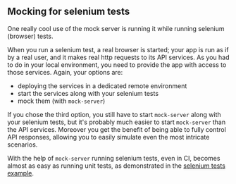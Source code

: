 ## Mocking for selenium tests

One really cool use of the mock server is running it while running selenium
(browser) tests.

When you run a selenium test, a real browser is started; your app is run as if
by a real user, and it makes real http requests to its API services. As you had
to do in your local environment, you need to provide the app with access to
those services. Again, your options are:

- deploying the services in a dedicated remote environment
- start the services along with your selenium tests
- mock them (with `mock-server`)

If you chose the third option, you still have to start `mock-server` along with
your selenium tests, but it's probably much easier to start `mock-server` than
the API services. Moreover you get the benefit of being able to fully control
API responses, allowing you to easily simulate even the most intricate
scenarios.

With the help of `mock-server` running selenium tests, even in CI, becomes
almost as easy as running unit tests, as demonstrated in the
[selenium tests example](https://github.com/staticdeploy/mock-server/tree/master/examples/selenium-tests).
